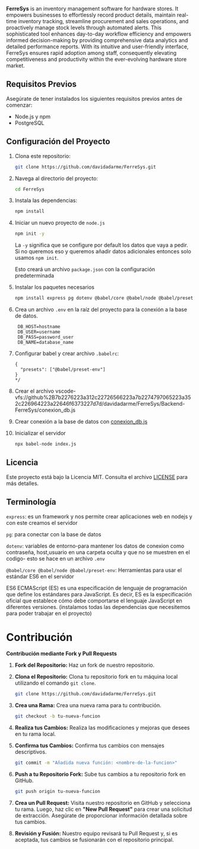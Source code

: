 **FerreSys** is an inventory management software for hardware stores. It empowers businesses to effortlessly record product details, maintain real-time inventory tracking, streamline procurement and sales operations, and proactively manage stock levels through automated alerts. This sophisticated tool enhances day-to-day workflow efficiency and empowers informed decision-making by providing comprehensive data analytics and detailed performance reports. With its intuitive and user-friendly interface, FerreSys ensures rapid adoption among staff, consequently elevating competitiveness and productivity within the ever-evolving hardware store market.

## Requisitos Previos

Asegúrate de tener instalados los siguientes requisitos previos antes de comenzar:

- Node.js y npm
- PostgreSQL

## Configuración del Proyecto

1. Clona este repositorio:

   ```bash
   git clone https://github.com/davidadarme/FerreSys.git
   ```
2. Navega al directorio del proyecto:

   ```bash
   cd FerreSys
   ```

3. Instala las dependencias:

   ```bash
   npm install
   ```

4. Iniciar un nuevo proyecto de `node.js`

   ```bash
   npm init -y
   ```

   La `-y` significa que se configure por default los datos que vaya a pedir. Si no queremos eso y queremos añadir datos adicionales
   entonces solo usamos `npm init`.

   Esto creará un archivo `package.json` con la configuración predeterminada

5. Instalar los paquetes necesarios
  
    ```bash
    npm install express pg dotenv @babel/core @babel/node @babel/preset-env
    ```

6. Crea un archivo `.env` en la raíz del proyecto para la conexión a la base de datos.

   ```
    DB_HOST=hostname
    DB_USER=username
    DB_PASS=password_user
    DB_NAME=database_name
   ```
   
7. Configurar babel y crear archivo `.babelrc`:
  
    ```/*
    {
      "presets": ["@babel/preset-env"]
    }
    */
    ```
    
8. Crear el archivo vscode-vfs://github%2B7b2276223a312c22726566223a7b2274797065223a352c226964223a22646f6373227d7d/davidadarme/FerreSys/Backend-FerreSys/conexion_db.js

9. Crear conexión a la base de datos con [conexion_db.js](conexion_db.js)

10. Inicializar el servidor
    ```bash
    npx babel-node index.js
    ```

## Licencia

Este proyecto está bajo la Licencia MIT. Consulta el archivo [LICENSE](LICENSE) para más detalles.

## Terminología

`express`: es un framework y nos permite crear aplicaciones web en nodejs y con este creamos el servidor

`pg`: para conectar con la base de datos

`dotenv`: variables de entorno-para mantener los datos de conexion como contraseña, host,usuario en una carpeta oculta y que no se muestren en el codigo- esto se hace en un archivo `.env`

`@babel/core @babel/node @babel/preset-env`: Herramientas para usar el estándar ES6 en el servidor

ES6 ECMAScript (ES) es una especificación de lenguaje de programación que define los estándares para JavaScript. Es decir, ES es la especificación oficial que establece cómo debe comportarse el lenguaje JavaScript en diferentes versiones.
(instalamos todas las dependencias que necesitemos para poder trabajar en el proyecto)

# Contribución

**Contribución mediante Fork y Pull Requests**

1. **Fork del Repositorio:** Haz un fork de nuestro repositorio.

2. **Clona el Repositorio:** Clona tu repositorio fork en tu máquina local utilizando el comando `git clone`.

   ```bash
   git clone https://github.com/davidadarme/FerreSys.git
   ```

3. **Crea una Rama:** Crea una nueva rama para tu contribución.

   ```bash
   git checkout -b tu-nueva-funcion
   ```

4. **Realiza tus Cambios:** Realiza las modificaciones y mejoras que desees en tu rama local.

5. **Confirma tus Cambios:** Confirma tus cambios con mensajes descriptivos.

   ```bash
   git commit -m "Añadida nueva función: <nombre-de-la-funcion>"
   ```

6. **Push a tu Repositorio Fork:** Sube tus cambios a tu repositorio fork en GitHub.

   ```bash
   git push origin tu-nueva-funcion
   ```

7. **Crea un Pull Request:** Visita nuestro repositorio en GitHub y selecciona tu rama. Luego, haz clic en **"New Pull Request"** para crear una solicitud de extracción. Asegúrate de proporcionar información detallada sobre tus cambios.

8. **Revisión y Fusión:** Nuestro equipo revisará tu Pull Request y, si es aceptada, tus cambios se fusionarán con el repositorio principal.
